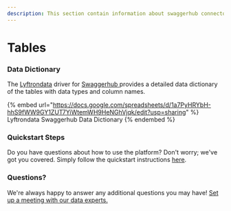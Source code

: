 ```yaml
---
description: This section contain information about swaggerhub connector tables information
---
```


# Tables

### Data Dictionary

The [Lyftrondata](https://www.lyftrondata.com/) driver for [Swaggerhub](https://www.lyftrondata.com/integration/swaggerhub/)[ ](https://www.lyftrondata.com/integration/swaggerhub/)provides a detailed data dictionary of the tables with data types and column names.

{% embed url="https://docs.google.com/spreadsheets/d/1a7PyHRYbH-hhS9fWW9GY1ZUT7YiWtemWH9HeNGhVjqk/edit?usp=sharing" %}
Lyftrondata Swaggerhub Data Dictionary
{% endembed %}

### Quickstart Steps

Do you have questions about how to use the platform? Don't worry; we've got you covered. Simply follow the quickstart instructions [here](../../../../quickstart-steps.md).

### Questions? <a href="#questions" id="questions"></a>

We're always happy to answer any additional questions you may have! [Set up a meeting with our data experts.](https://www.lyftrondata.com/book-a-meeting/)


